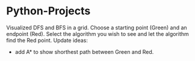 # Python-Projects

Visualized DFS and BFS in a grid. 
Choose a starting point (Green) and an endpoint (Red).
Select the algorithm you wish to see and let the algorithm find the Red point.
Update ideas:
- add A* to show shorthest path between Green and Red.
